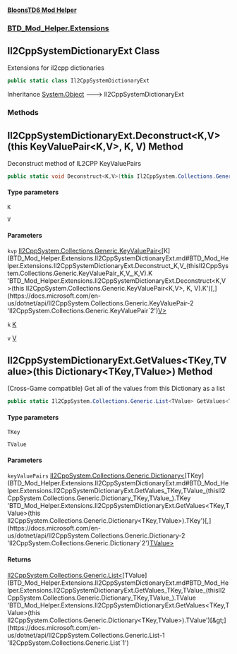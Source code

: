 #### [BloonsTD6 Mod Helper](index.md 'index')
### [BTD_Mod_Helper.Extensions](index.md#BTD_Mod_Helper.Extensions 'BTD_Mod_Helper.Extensions')

## Il2CppSystemDictionaryExt Class

Extensions for il2cpp dictionaries

```csharp
public static class Il2CppSystemDictionaryExt
```

Inheritance [System.Object](https://docs.microsoft.com/en-us/dotnet/api/System.Object 'System.Object') &#129106; Il2CppSystemDictionaryExt
### Methods

<a name='BTD_Mod_Helper.Extensions.Il2CppSystemDictionaryExt.Deconstruct_K,V_(thisIl2CppSystem.Collections.Generic.KeyValuePair_K,V_,K,V)'></a>

## Il2CppSystemDictionaryExt.Deconstruct<K,V>(this KeyValuePair<K,V>, K, V) Method

Deconstruct method of IL2CPP KeyValuePairs

```csharp
public static void Deconstruct<K,V>(this Il2CppSystem.Collections.Generic.KeyValuePair<K,V> kvp, out K k, out V v);
```
#### Type parameters

<a name='BTD_Mod_Helper.Extensions.Il2CppSystemDictionaryExt.Deconstruct_K,V_(thisIl2CppSystem.Collections.Generic.KeyValuePair_K,V_,K,V).K'></a>

`K`

<a name='BTD_Mod_Helper.Extensions.Il2CppSystemDictionaryExt.Deconstruct_K,V_(thisIl2CppSystem.Collections.Generic.KeyValuePair_K,V_,K,V).V'></a>

`V`
#### Parameters

<a name='BTD_Mod_Helper.Extensions.Il2CppSystemDictionaryExt.Deconstruct_K,V_(thisIl2CppSystem.Collections.Generic.KeyValuePair_K,V_,K,V).kvp'></a>

`kvp` [Il2CppSystem.Collections.Generic.KeyValuePair&lt;](https://docs.microsoft.com/en-us/dotnet/api/Il2CppSystem.Collections.Generic.KeyValuePair-2 'Il2CppSystem.Collections.Generic.KeyValuePair`2')[K](BTD_Mod_Helper.Extensions.Il2CppSystemDictionaryExt.md#BTD_Mod_Helper.Extensions.Il2CppSystemDictionaryExt.Deconstruct_K,V_(thisIl2CppSystem.Collections.Generic.KeyValuePair_K,V_,K,V).K 'BTD_Mod_Helper.Extensions.Il2CppSystemDictionaryExt.Deconstruct<K,V>(this Il2CppSystem.Collections.Generic.KeyValuePair<K,V>, K, V).K')[,](https://docs.microsoft.com/en-us/dotnet/api/Il2CppSystem.Collections.Generic.KeyValuePair-2 'Il2CppSystem.Collections.Generic.KeyValuePair`2')[V](BTD_Mod_Helper.Extensions.Il2CppSystemDictionaryExt.md#BTD_Mod_Helper.Extensions.Il2CppSystemDictionaryExt.Deconstruct_K,V_(thisIl2CppSystem.Collections.Generic.KeyValuePair_K,V_,K,V).V 'BTD_Mod_Helper.Extensions.Il2CppSystemDictionaryExt.Deconstruct<K,V>(this Il2CppSystem.Collections.Generic.KeyValuePair<K,V>, K, V).V')[&gt;](https://docs.microsoft.com/en-us/dotnet/api/Il2CppSystem.Collections.Generic.KeyValuePair-2 'Il2CppSystem.Collections.Generic.KeyValuePair`2')

<a name='BTD_Mod_Helper.Extensions.Il2CppSystemDictionaryExt.Deconstruct_K,V_(thisIl2CppSystem.Collections.Generic.KeyValuePair_K,V_,K,V).k'></a>

`k` [K](BTD_Mod_Helper.Extensions.Il2CppSystemDictionaryExt.md#BTD_Mod_Helper.Extensions.Il2CppSystemDictionaryExt.Deconstruct_K,V_(thisIl2CppSystem.Collections.Generic.KeyValuePair_K,V_,K,V).K 'BTD_Mod_Helper.Extensions.Il2CppSystemDictionaryExt.Deconstruct<K,V>(this Il2CppSystem.Collections.Generic.KeyValuePair<K,V>, K, V).K')

<a name='BTD_Mod_Helper.Extensions.Il2CppSystemDictionaryExt.Deconstruct_K,V_(thisIl2CppSystem.Collections.Generic.KeyValuePair_K,V_,K,V).v'></a>

`v` [V](BTD_Mod_Helper.Extensions.Il2CppSystemDictionaryExt.md#BTD_Mod_Helper.Extensions.Il2CppSystemDictionaryExt.Deconstruct_K,V_(thisIl2CppSystem.Collections.Generic.KeyValuePair_K,V_,K,V).V 'BTD_Mod_Helper.Extensions.Il2CppSystemDictionaryExt.Deconstruct<K,V>(this Il2CppSystem.Collections.Generic.KeyValuePair<K,V>, K, V).V')

<a name='BTD_Mod_Helper.Extensions.Il2CppSystemDictionaryExt.GetValues_TKey,TValue_(thisIl2CppSystem.Collections.Generic.Dictionary_TKey,TValue_)'></a>

## Il2CppSystemDictionaryExt.GetValues<TKey,TValue>(this Dictionary<TKey,TValue>) Method

(Cross-Game compatible) Get all of the values from this Dictionary as a list

```csharp
public static Il2CppSystem.Collections.Generic.List<TValue> GetValues<TKey,TValue>(this Il2CppSystem.Collections.Generic.Dictionary<TKey,TValue> keyValuePairs);
```
#### Type parameters

<a name='BTD_Mod_Helper.Extensions.Il2CppSystemDictionaryExt.GetValues_TKey,TValue_(thisIl2CppSystem.Collections.Generic.Dictionary_TKey,TValue_).TKey'></a>

`TKey`

<a name='BTD_Mod_Helper.Extensions.Il2CppSystemDictionaryExt.GetValues_TKey,TValue_(thisIl2CppSystem.Collections.Generic.Dictionary_TKey,TValue_).TValue'></a>

`TValue`
#### Parameters

<a name='BTD_Mod_Helper.Extensions.Il2CppSystemDictionaryExt.GetValues_TKey,TValue_(thisIl2CppSystem.Collections.Generic.Dictionary_TKey,TValue_).keyValuePairs'></a>

`keyValuePairs` [Il2CppSystem.Collections.Generic.Dictionary&lt;](https://docs.microsoft.com/en-us/dotnet/api/Il2CppSystem.Collections.Generic.Dictionary-2 'Il2CppSystem.Collections.Generic.Dictionary`2')[TKey](BTD_Mod_Helper.Extensions.Il2CppSystemDictionaryExt.md#BTD_Mod_Helper.Extensions.Il2CppSystemDictionaryExt.GetValues_TKey,TValue_(thisIl2CppSystem.Collections.Generic.Dictionary_TKey,TValue_).TKey 'BTD_Mod_Helper.Extensions.Il2CppSystemDictionaryExt.GetValues<TKey,TValue>(this Il2CppSystem.Collections.Generic.Dictionary<TKey,TValue>).TKey')[,](https://docs.microsoft.com/en-us/dotnet/api/Il2CppSystem.Collections.Generic.Dictionary-2 'Il2CppSystem.Collections.Generic.Dictionary`2')[TValue](BTD_Mod_Helper.Extensions.Il2CppSystemDictionaryExt.md#BTD_Mod_Helper.Extensions.Il2CppSystemDictionaryExt.GetValues_TKey,TValue_(thisIl2CppSystem.Collections.Generic.Dictionary_TKey,TValue_).TValue 'BTD_Mod_Helper.Extensions.Il2CppSystemDictionaryExt.GetValues<TKey,TValue>(this Il2CppSystem.Collections.Generic.Dictionary<TKey,TValue>).TValue')[&gt;](https://docs.microsoft.com/en-us/dotnet/api/Il2CppSystem.Collections.Generic.Dictionary-2 'Il2CppSystem.Collections.Generic.Dictionary`2')

#### Returns
[Il2CppSystem.Collections.Generic.List&lt;](https://docs.microsoft.com/en-us/dotnet/api/Il2CppSystem.Collections.Generic.List-1 'Il2CppSystem.Collections.Generic.List`1')[TValue](BTD_Mod_Helper.Extensions.Il2CppSystemDictionaryExt.md#BTD_Mod_Helper.Extensions.Il2CppSystemDictionaryExt.GetValues_TKey,TValue_(thisIl2CppSystem.Collections.Generic.Dictionary_TKey,TValue_).TValue 'BTD_Mod_Helper.Extensions.Il2CppSystemDictionaryExt.GetValues<TKey,TValue>(this Il2CppSystem.Collections.Generic.Dictionary<TKey,TValue>).TValue')[&gt;](https://docs.microsoft.com/en-us/dotnet/api/Il2CppSystem.Collections.Generic.List-1 'Il2CppSystem.Collections.Generic.List`1')